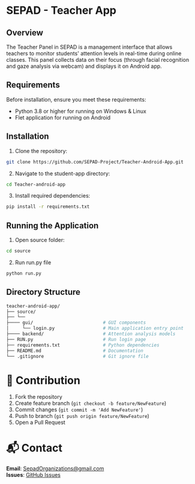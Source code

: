 # SEPAD - Teacher App

## Overview
The Teacher Panel in SEPAD is a management interface that allows teachers to monitor students' attention levels in real-time during online classes. This panel collects data on their focus (through facial recognition and gaze analysis via webcam) and displays it on Android app.

## Requirements
Before installation, ensure you meet these requirements:
- Python 3.8 or higher for running on Windows & Linux
- Flet application for running on Android
## Installation

1. Clone the repository:
```bash
git clone https://github.com/SEPAD-Project/Teacher-Android-App.git
```
2. Navigate to the student-app directory:
```bash
cd Teacher-android-app
```
3. Install required dependencies:
```bash
pip install -r requirements.txt
```

## Running the Application
1. Open source folder:
```bash
cd source
```
2. Run run.py file
```bash
python run.py
```

## Directory Structure
```bash
teacher-android-app/
├── source/
├── └──
├──── gui/                          # GUI components
│     └── login.py                  # Main application entry point
├──── backend/                      # Attention analysis models
├── RUN.py                          # Run login page
├── requirements.txt                # Python dependencies
├── README.md                       # Documentation
└── .gitignore                      # Git ignore file
```

# 📝 Contribution  
1. Fork the repository  
2. Create feature branch (`git checkout -b feature/NewFeature`)  
3. Commit changes (`git commit -m 'Add NewFeature'`)  
4. Push to branch (`git push origin feature/NewFeature`)  
5. Open a Pull Request  

# 📬 Contact  
**Email**: SepadOrganizations@gmail.com  
**Issues**: [GitHub Issues](https://github.com/SEPAD-Project/Teacher-Android-App/issues)  
